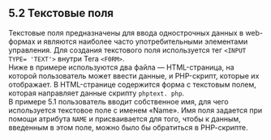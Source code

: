 ## 5.2 Текстовые поля
Текстовые поля предназначены для ввода однострочных данных в 
web-формах и являются наиболее часто употребительными элементами управления. Для создания текстового поля используется тег `<INPUT TYPE= 'TEXT'>` внутри Tera `<F0RM>`.  
Ниже в примере используются два файла — HTML-страница, на которой
пользователь может ввести данные, и PHP-скрипт, которые их отображает.
В HTML-странице содержится форма с текстовым полем, которая направляет
данные скрипту `phptext. php`.  
В примере 5.1 пользователь вводит собственное имя, для чего используется
текстовое поле с именем «Name». Имя поля задается при помощи атрибута `NAME` и присваивается для того, чтобы к данным, введенным в этом поле, можно было бы обратиться в РНР-скрипте.